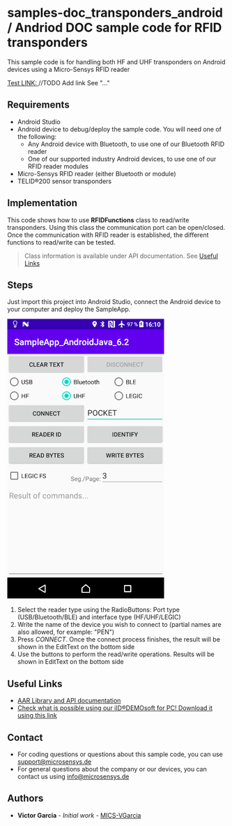 # samples-doc_transponders_android / Andriod DOC sample code for RFID transponders
This sample code is for handling both HF and UHF transponders on Android devices using a Micro-Sensys RFID reader

[Test LINK: ](../doc/communication-modes/spc)
//TODO Add link See "..."

## Requirements
* Android Studio
* Android device to debug/deploy the sample code. You will need one of the following:
	* Any Android device with Bluetooth, to use one of our Bluetooth RFID reader
	* One of our supported industry Android devices, to use one of our RFID reader modules
* Micro-Sensys RFID reader (either Bluetooth or module)
* TELID®200 sensor transponders

## Implementation
This code shows how to use **RFIDFunctions** class to read/write transponders. 
Using this class the communication port can be open/closed. Once the communication with RFID reader is established, the different functions to read/write can be tested.

> Class information is available under API documentation. See [Useful Links](#Useful-Links)

## Steps
Just import this project into Android Studio, connect the Android device to your computer and deploy the SampleApp.

![Screenshot](screenshot/SampleApp_AndroidJava.png)

 1. Select the reader type using the RadioButtons: Port type (USB/Bluetooth/BLE) and interface type (HF/UHF/LEGIC)
 2. Write the name of the device you wish to connect to (partial names are also allowed, for example: "PEN")
 3. Press *CONNECT*. Once the connect process finishes, the result will be shown in the EditText on the bottom side
 4. Use the buttons to perform the read/write operations. Results will be shown in EditText on the bottom side

## Useful Links

 - [AAR Library and API documentation](https://www.microsensys.de/downloads/DevSamples/Libraries/Android/microsensysRFID%20-%20aar%20library/)
 - [Check what is possible using our iID®DEMOsoft for PC! Download it using this link](https://www.microsensys.de/downloads/CDContent/Install/iID%c2%ae%20DEMOsoft.zip)

## Contact

* For coding questions or questions about this sample code, you can use [support@microsensys.de](mailto:support@microsensys.de)
* For general questions about the company or our devices, you can contact us using [info@microsensys.de](mailto:info@microsensys.de)

## Authors

* **Victor Garcia** - *Initial work* - [MICS-VGarcia](https://github.com/MICS-VGarcia/)
